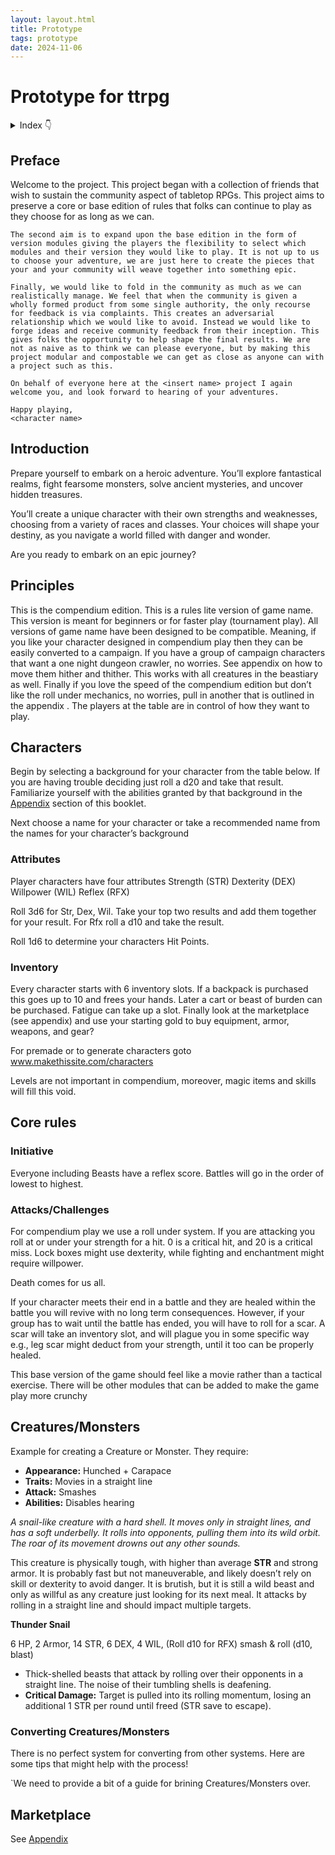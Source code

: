 ```yaml
---
layout: layout.html
title: Prototype
tags: prototype
date: 2024-11-06
---
```


# Prototype for ttrpg

<details>
  <summary>
    Index
    <span class="icon">👇</span>
  </summary>
  <ul>
    <li><a href="#preface">Preface</a></li>
    <li><a href="#introduction">Introduction</a></li>
    <li><a href="#principles">Principles</a></li>
    <li><a href="#characters">Characters</a></li>
    <li><a href="#core-rules">Core rules</a></li>
    <li><a href="#creatures">Creatures</a></li>
    <li><a href="#carketplace">Marketplace</a></li>
  </ul>
</details>

<h2 id="preface">Preface</h2>

<p>
    Welcome to the <game name> project. This project began with a collection of friends that wish to sustain the community aspect of tabletop RPGs. This project aims to preserve a core or base edition of rules that folks can continue to play as they choose for as long as we can.
    
    The second aim is to expand upon the base edition in the form of version modules giving the players the flexibility to select which modules and their version they would like to play. It is not up to us to choose your adventure, we are just here to create the pieces that your and your community will weave together into something epic.

    Finally, we would like to fold in the community as much as we can realistically manage. We feel that when the community is given a wholly formed product from some single authority, the only recourse for feedback is via complaints. This creates an adversarial relationship which we would like to avoid. Instead we would like to forge ideas and receive community feedback from their inception. This gives folks the opportunity to help shape the final results. We are not as naive as to think we can please everyone, but by making this project modular and compostable we can get as close as anyone can with a project such as this.

    On behalf of everyone here at the <insert name> project I again welcome you, and look forward to hearing of your adventures.

    Happy playing,
    <character name>

<p>
<h2 id="introduction">Introduction</h2>

Prepare yourself to embark on a heroic adventure. You’ll explore fantastical realms, fight fearsome monsters, solve ancient mysteries, and uncover hidden treasures.

You’ll create a unique character with their own strengths and weaknesses, choosing from a variety of races and classes. Your choices will shape your destiny, as you navigate a world filled with danger and wonder.

Are you ready to embark on an epic journey?

<h2 id="principles">Principles</h2>

This is the compendium edition. This is a rules lite version of game name. This version is meant for beginners or for faster play (tournament play). All versions of game name have been designed to be compatible. Meaning, if you like your character designed in compendium play then they can be easily converted to a campaign. If you have a group of campaign characters that want a one night dungeon crawler, no worries. See appendix <link> on how to move them hither and thither. This works with all creatures in the beastiary as well. Finally if you love the speed of the compendium edition but don’t like the roll under mechanics, no worries, pull in another that is outlined in the appendix <link>. The players at the table are in control of how they want to play.

<h2 id="characters">Characters</h2>

Begin by selecting a background for your character from the table below. If you are having trouble deciding just roll a d20 and take that result. Familiarize yourself with the abilities granted by that background in the [Appendix](appendix#backgrounds) section of this booklet.

Next choose a name for your character or take a recommended name from the names for your character’s background

### Attributes

Player characters have four attributes
Strength (STR)
Dexterity (DEX)
Willpower (WIL)
Reflex (RFX)

Roll 3d6 for Str, Dex, Wil. Take your top two results and add them together for your result. For Rfx roll a d10 and take the result.

Roll 1d6 to determine your characters Hit Points.

### Inventory

Every character starts with 6 inventory slots. If a backpack is purchased this goes up to 10 and frees your hands. Later a cart or beast of burden can be purchased. Fatigue can take up a slot. Finally look at the marketplace (see appendix) and use your starting gold to buy equipment, armor, weapons, and gear?

For premade or to generate characters goto www.makethissite.com/characters

Levels are not important in compendium, moreover, magic items and skills will fill this void.

<h2 id="core-rules">Core rules</h2>

### Initiative

Everyone including Beasts have a reflex score. Battles will go in the order of lowest to highest.

### Attacks/Challenges

For compendium play we use a roll under system. If you are attacking you roll at or under your strength for a hit. 0 is a critical hit, and 20 is a critical miss. Lock boxes might use dexterity, while fighting and enchantment might require willpower.

Death comes for us all.

If your character meets their end in a battle and they are healed within the battle you will revive with no long term consequences. However, if your group has to wait until the battle has ended, you will have to roll for a scar. A scar will take an inventory slot, and will plague you in some specific way e.g., leg scar might deduct from your strength, until it too can be properly healed.

This base version of the game should feel like a movie rather than a tactical exercise. There will be other modules that can be added to make the game play more crunchy

<h2 id="creatures">Creatures/Monsters</h2>

Example for creating a Creature or Monster. They require:

<ul>
  <li><b>Appearance:</b> Hunched + Carapace</li>
  <li><b>Traits:</b> Movies in a straight line</li>
  <li><b>Attack:</b> Smashes</li>
  <li><b>Abilities:</b> Disables hearing</li>
</ul>

<i>A snail-like creature with a hard shell. It moves only in straight lines, and has a soft underbelly. It rolls into opponents, pulling them into its wild orbit. The roar of its movement drowns out any other sounds.</i>

This creature is physically tough, with higher than average <b>STR</b> and strong armor. It is probably fast but not maneuverable, and likely doesn’t rely on skill or dexterity to avoid danger. It is brutish, but it is still a wild beast and only as willful as any creature just looking for its next meal. It attacks by rolling in a straight line and should impact multiple targets.

<b> Thunder Snail </b>

<p>6 HP, 2 Armor, 14 STR, 6 DEX, 4 WIL, (Roll d10 for RFX) smash & roll (d10, blast)</p>

<ul>
  <li>Thick-shelled beasts that attack by rolling over their opponents in a straight line. The noise of their tumbling shells is deafening.</li>
  <li><b>Critical Damage:</b> Target is pulled into its rolling momentum, losing an additional 1 STR per round until freed (STR save to escape).</li>
</ul>

<h3>Converting Creatures/Monsters</h3>
<p>
  There is no perfect system for converting from other systems. Here are some tips that might help with the process!
  
  `We need to provide a bit of a guide for brining Creatures/Monsters over.
</p>

<h2 id="marketplace">Marketplace</h2>

See [Appendix](appendix)
